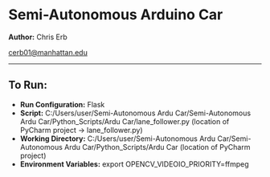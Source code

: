 # Semi-Autonomous Arduino Car

**Author:** Chris Erb


cerb01@manhattan.edu


---
## To Run:
* **Run Configuration:** Flask
* **Script:** C:/Users/user/Semi-Autonomous Ardu Car/Semi-Autonomous Ardu Car/Python_Scripts/Ardu Car/lane_follower.py  (location of PyCharm project -> lane_follower.py)
* **Working Directory:** C:/Users/user/Semi-Autonomous Ardu Car/Semi-Autonomous Ardu Car/Python_Scripts/Ardu Car  (location of PyCharm project)
* **Environment Variables:** export OPENCV_VIDEOIO_PRIORITY=ffmpeg
